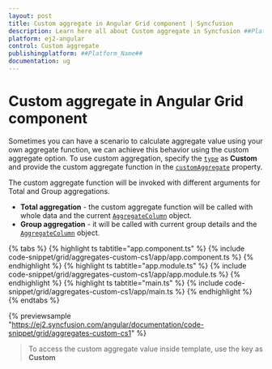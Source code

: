 ```yaml
---
layout: post
title: Custom aggregate in Angular Grid component | Syncfusion
description: Learn here all about Custom aggregate in Syncfusion ##Platform_Name## Grid component of Syncfusion Essential JS 2 and more.
platform: ej2-angular
control: Custom aggregate 
publishingplatform: ##Platform_Name##
documentation: ug
---
```


# Custom aggregate in Angular Grid component

Sometimes you can have a scenario to calculate aggregate value using your own aggregate function,
 we can achieve this behavior using the custom aggregate option.
To use custom aggregation, specify the
[`type`](https://ej2.syncfusion.com/angular/documentation/api/grid/aggregateColumnDirective/#type) as **Custom** and provide the custom aggregate
function in the [`customAggregate`](https://ej2.syncfusion.com/angular/documentation/api/grid/aggregateColumnDirective/#customaggregate) property.

The custom aggregate function will be invoked with different arguments for Total and Group aggregations.
* **Total aggregation** - the custom aggregate function will be called with whole data and the current [`AggregateColumn`](https://ej2.syncfusion.com/angular/documentation/api/grid/aggregateColumnDirective)
object.
* **Group aggregation** - it will be called with current group details and the [`AggregateColumn`](https://ej2.syncfusion.com/angular/documentation/api/grid/aggregateColumnDirective) object.

{% tabs %}
{% highlight ts tabtitle="app.component.ts" %}
{% include code-snippet/grid/aggregates-custom-cs1/app/app.component.ts %}
{% endhighlight %}
{% highlight ts tabtitle="app.module.ts" %}
{% include code-snippet/grid/aggregates-custom-cs1/app/app.module.ts %}
{% endhighlight %}
{% highlight ts tabtitle="main.ts" %}
{% include code-snippet/grid/aggregates-custom-cs1/app/main.ts %}
{% endhighlight %}
{% endtabs %}
  
{% previewsample "https://ej2.syncfusion.com/angular/documentation/code-snippet/grid/aggregates-custom-cs1" %}

> To access the custom aggregate value inside template, use the key as **Custom**